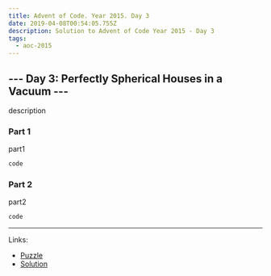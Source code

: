 ```yaml
---
title: Advent of Code. Year 2015. Day 3
date: 2019-04-08T00:54:05.755Z
description: Solution to Advent of Code Year 2015 - Day 3
tags:
  - aoc-2015
---
```

## --- Day 3: Perfectly Spherical Houses in a Vacuum ---

description

### Part 1

part1

```csharp
code
```

### Part 2

part2

```csharp
code
```

---
Links:
* [Puzzle](https://adventofcode.com/2015/day/3)
* [Solution](https://github.com/PDmatrix/advent-of-code/tree/master/CSharp/Solutions/2015/3)
